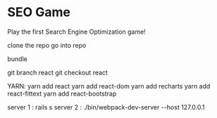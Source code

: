 # SEO Game
Play the first Search Engine Optimization game!

clone the repo
go into repo

bundle

git branch react
git checkout react

YARN:
yarn add react
yarn add react-dom
yarn add recharts
yarn add react-fittext
yarn add react-bootstrap

server 1 : rails s
server 2 : ./bin/webpack-dev-server --host 127.0.0.1
